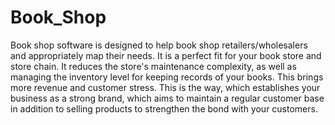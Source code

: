 # Book_Shop
Book shop software is designed to help book shop retailers/wholesalers and appropriately map their needs. It is a perfect fit for your book store and store chain. It reduces the store's maintenance complexity, as well as managing the inventory level for keeping records of your books.          This brings more revenue and customer stress. This is the way, which establishes your business as a strong brand, which aims to maintain a regular customer base in addition to selling products to strengthen the bond with your customers.
